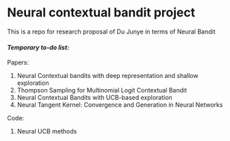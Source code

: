 # Neural contextual bandit project  
This is a repo for research proposal of Du Junye in terms of Neural Bandit  
#### *Temporary to-do list:*   

Papers:
1. Neural Contextual bandits with deep representation and shallow exploration
2. Thompson Sampling for Multinomial Logit Contextual Bandit
3. Neural Contextual Bandits with UCB-based exploration 
4. Neural Tangent Kernel: Convergence and Generation in Neural Networks


Code: 
1. Neural UCB methods 

